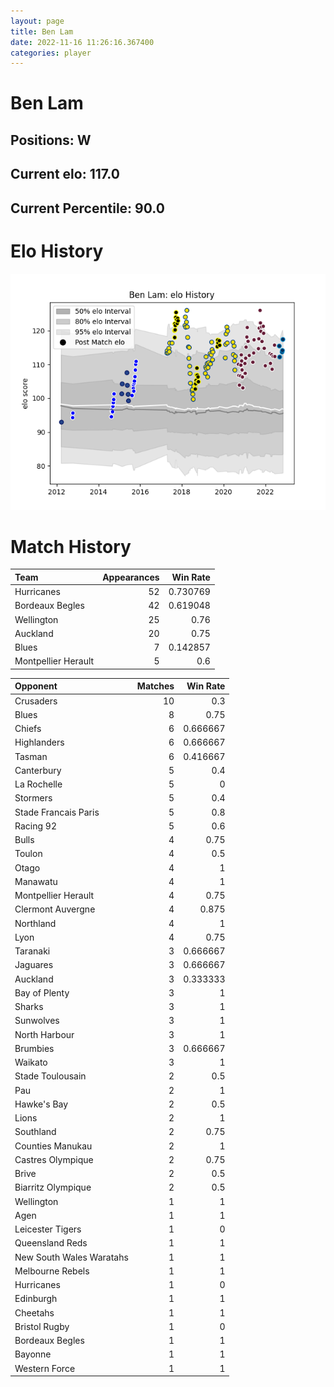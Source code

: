 ```yaml
---  
layout: page  
title: Ben Lam  
date: 2022-11-16 11:26:16.367400  
categories: player  
---
```

# Ben Lam

## Positions: W

## Current elo: 117.0

## Current Percentile: 90.0

# Elo History


![elo history](history_BenLam.png)
# Match History


| Team                |   Appearances |   Win Rate |
|:--------------------|--------------:|-----------:|
| Hurricanes          |            52 |   0.730769 |
| Bordeaux Begles     |            42 |   0.619048 |
| Wellington          |            25 |   0.76     |
| Auckland            |            20 |   0.75     |
| Blues               |             7 |   0.142857 |
| Montpellier Herault |             5 |   0.6      |

| Opponent                 |   Matches |   Win Rate |
|:-------------------------|----------:|-----------:|
| Crusaders                |        10 |   0.3      |
| Blues                    |         8 |   0.75     |
| Chiefs                   |         6 |   0.666667 |
| Highlanders              |         6 |   0.666667 |
| Tasman                   |         6 |   0.416667 |
| Canterbury               |         5 |   0.4      |
| La Rochelle              |         5 |   0        |
| Stormers                 |         5 |   0.4      |
| Stade Francais Paris     |         5 |   0.8      |
| Racing 92                |         5 |   0.6      |
| Bulls                    |         4 |   0.75     |
| Toulon                   |         4 |   0.5      |
| Otago                    |         4 |   1        |
| Manawatu                 |         4 |   1        |
| Montpellier Herault      |         4 |   0.75     |
| Clermont Auvergne        |         4 |   0.875    |
| Northland                |         4 |   1        |
| Lyon                     |         4 |   0.75     |
| Taranaki                 |         3 |   0.666667 |
| Jaguares                 |         3 |   0.666667 |
| Auckland                 |         3 |   0.333333 |
| Bay of Plenty            |         3 |   1        |
| Sharks                   |         3 |   1        |
| Sunwolves                |         3 |   1        |
| North Harbour            |         3 |   1        |
| Brumbies                 |         3 |   0.666667 |
| Waikato                  |         3 |   1        |
| Stade Toulousain         |         2 |   0.5      |
| Pau                      |         2 |   1        |
| Hawke's Bay              |         2 |   0.5      |
| Lions                    |         2 |   1        |
| Southland                |         2 |   0.75     |
| Counties Manukau         |         2 |   1        |
| Castres Olympique        |         2 |   0.75     |
| Brive                    |         2 |   0.5      |
| Biarritz Olympique       |         2 |   0.5      |
| Wellington               |         1 |   1        |
| Agen                     |         1 |   1        |
| Leicester Tigers         |         1 |   0        |
| Queensland Reds          |         1 |   1        |
| New South Wales Waratahs |         1 |   1        |
| Melbourne Rebels         |         1 |   1        |
| Hurricanes               |         1 |   0        |
| Edinburgh                |         1 |   1        |
| Cheetahs                 |         1 |   1        |
| Bristol Rugby            |         1 |   0        |
| Bordeaux Begles          |         1 |   1        |
| Bayonne                  |         1 |   1        |
| Western Force            |         1 |   1        |